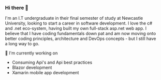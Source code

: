 ### Hi there 👋
I'm an I.T undergraduate in their final semester of study at Newcastle University, looking to start a career in software development. I love the c# and .net eco-system, having built my own full-stack asp.net web app. I believe that I have coding fundamentals down pat and am now moving onto better coding principles, architecture and DevOps concepts - but I still have a long way to go. 

:rocket: I'm currently working on
- Consuming Api's and Api best practices
- Blazor development 
- Xamarin mobile app development

<!--
**MitchellHub/MitchellHub** is a ✨ _special_ ✨ repository because its `README.md` (this file) appears on your GitHub profile.

Here are some ideas to get you started:

- 🔭 I’m currently working on ...
- 🌱 I’m currently learning ...
- 👯 I’m looking to collaborate on ...
- 🤔 I’m looking for help with ...
- 💬 Ask me about ...
- 📫 How to reach me: ...
- 😄 Pronouns: ...
- ⚡ Fun fact: ...
-->
